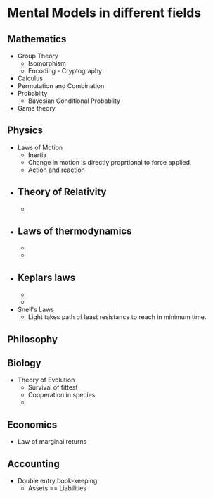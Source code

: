 <!---
layout: page
title: "Mental Models"
description: "Mental Models"
permalink: /mental-models/
-->

# Mental Models in different fields

## Mathematics

- Group Theory
  - Isomorphism
  - Encoding - Cryptography
- Calculus
- Permutation and Combination
- Probablity 
  - Bayesian Conditional Probablity
- Game theory

## Physics

- Laws of Motion
  - Inertia
  - Change in motion is directly proprtional to force applied.
  - Action and reaction
- Theory of Relativity
  -
  -
- Laws of thermodynamics
  -
  -
  -
- Keplars laws
  -
  -
  -
- Snell's Laws 
  - Light takes path of least resistance to reach in minimum time.


## Philosophy

## Biology

- Theory of Evolution 
  - Survival of fittest
  - Cooperation in species
  - 

## Economics

- Law of marginal returns

## Accounting
- Double entry book-keeping
  - Assets == Liabilities 

